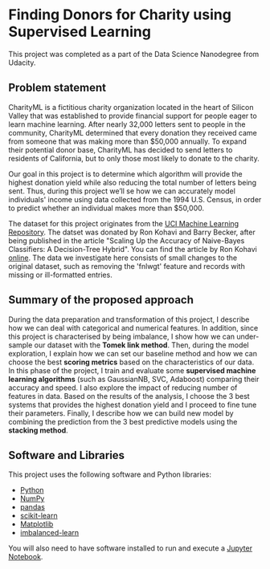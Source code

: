 # Finding Donors for Charity using Supervised Learning

This project was completed as a part of the Data Science Nanodegree from Udacity.

## Problem statement

CharityML is a fictitious charity organization located in the heart of Silicon Valley that was established to provide financial support for people eager to learn machine learning. After nearly 32,000 letters sent to people in the community, CharityML determined that every donation they received came from someone that was making more than $50,000 annually. To expand their potential donor base, CharityML has decided to send letters to residents of California, but to only those most likely to donate to the charity.

Our goal in this project is to determine which algorithm will provide the highest donation yield while also reducing the total number of letters being sent. Thus, during this project we’ll se how we can accurately model individuals' income using data collected from the 1994 U.S. Census, in order to predict whether an individual makes more than $50,000.

The dataset for this project originates from the [UCI Machine Learning Repository](https://archive.ics.uci.edu/ml/datasets/Census+Income). The datset was donated by Ron Kohavi and Barry Becker, after being published in the article "Scaling Up the Accuracy of Naive-Bayes Classifiers: A Decision-Tree Hybrid". You can find the article by Ron Kohavi [online](https://www.aaai.org/Papers/KDD/1996/KDD96-033.pdf). The data we investigate here consists of small changes to the original dataset, such as removing the 'fnlwgt' feature and records with missing or ill-formatted entries.

## Summary of the proposed approach

During the data preparation and transformation of this project, I describe how we can deal with categorical and numerical features. In addition, since this project is characterised by being imbalance, I show how we can under-sample our dataset with the **Tomek link method**. Then, during the model exploration, I explain how we can set our baseline method and how we can choose the best **scoring metrics** based on the characteristics of our data. In this phase of the project, I train and evaluate some **supervised machine learning algorithms** (such as GaussianNB, SVC, Adaboost) comparing their accuracy and speed. I also explore the impact of reducing number of features in data. Based on the results of the analysis, I choose the 3 best systems that provides the highest donation yield and I proceed to fine tune their parameters. Finally, I describe how we can build new model by combining the prediction from the 3 best predictive models using the **stacking method**.

## Software and Libraries

This project uses the following software and Python libraries:

- [Python](https://www.python.org/downloads/release/python-364/)
- [NumPy](http://www.numpy.org/)
- [pandas](http://pandas.pydata.org/)
- [scikit-learn](http://scikit-learn.org/0.17/install.html)
- [Matplotlib](https://matplotlib.org/)
- [imbalanced-learn](http://contrib.scikit-learn.org/imbalanced-learn/stable/index.html)

You will also need to have software installed to run and execute a [Jupyter Notebook](http://ipython.org/notebook.html).


